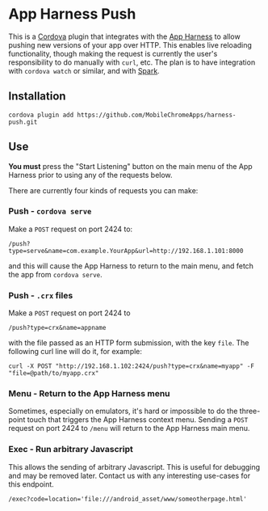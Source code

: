 # App Harness Push

This is a [Cordova](http://cordova.io) plugin that integrates with the [App Harness](https://git-wip-us.apache.org/repos/asf/cordova-app-harness.git) to allow pushing new versions of your app over HTTP. This enables live reloading functionality, though making the request is currently the user's responsibility to do manually with `curl`, etc. The plan is to have integration with `cordova watch` or similar, and with [Spark](https://github.com/dart-lang/spark).

## Installation

    cordova plugin add https://github.com/MobileChromeApps/harness-push.git

## Use

**You must** press the "Start Listening" button on the main menu of the App Harness prior to using any of the requests below.

There are currently four kinds of requests you can make:

### Push - `cordova serve`

Make a `POST` request on port 2424 to:

    /push?type=serve&name=com.example.YourApp&url=http://192.168.1.101:8000

and this will cause the App Harness to return to the main menu, and fetch the app from `cordova serve`.

### Push - `.crx` files

Make a `POST` request on port 2424 to

    /push?type=crx&name=appname

with the file passed as an HTTP form submission, with the key `file`. The following curl line will do it, for example:

    curl -X POST "http://192.168.1.102:2424/push?type=crx&name=myapp" -F "file=@path/to/myapp.crx"

### Menu - Return to the App Harness menu

Sometimes, especially on emulators, it's hard or impossible to do the three-point touch that triggers the App Harness context menu. Sending a `POST` request on port 2424 to `/menu` will return to the App Harness main menu.

### Exec - Run arbitrary Javascript

This allows the sending of arbitrary Javascript. This is useful for debugging and may be removed later. Contact us with any interesting use-cases for this endpoint.

    /exec?code=location='file:///android_asset/www/someotherpage.html'

